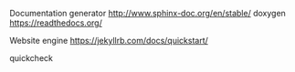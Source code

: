 
Documentation generator
http://www.sphinx-doc.org/en/stable/
doxygen
https://readthedocs.org/

Website engine
https://jekyllrb.com/docs/quickstart/

quickcheck
